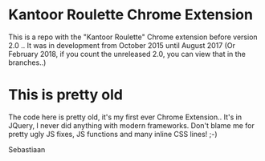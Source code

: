 # Kantoor Roulette Chrome Extension

This is a repo with the "Kantoor Roulette" Chrome extension before version 2.0 ..
It was in development from October 2015 until August 2017 (Or February 2018, if you count the unreleased 2.0, you can view that in the branches..)

# This is pretty old
The code here is pretty old, it's my first ever Chrome Extension.. It's in JQuery, I never did anything with modern frameworks. Don't blame me for pretty ugly JS fixes, JS functions and many inline CSS lines! ;-)


Sebastiaan
